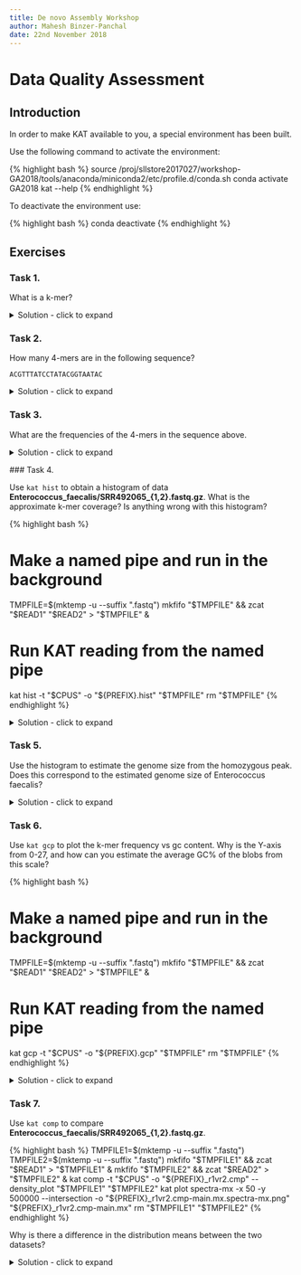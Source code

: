 ```yaml
---
title: De novo Assembly Workshop
author: Mahesh Binzer-Panchal
date: 22nd November 2018
---
```


# Data Quality Assessment

## Introduction

In order to make KAT available to you, a special environment has been built.

Use the following command to activate the environment:

{% highlight bash %}
source /proj/sllstore2017027/workshop-GA2018/tools/anaconda/miniconda2/etc/profile.d/conda.sh
conda activate GA2018
kat --help
{% endhighlight %}

To deactivate the environment use:

{% highlight bash %}
conda deactivate
{% endhighlight %}

## Exercises

### Task 1.

What is a k-mer?

<details>
<summary> Solution - click to expand </summary>

A sequence of characters of length k.

</details>

### Task 2.

How many 4-mers are in the following sequence?

```
ACGTTTATCCTATACGGTAATAC
```

<details>
<summary> Solution - click to expand </summary>

20   (L-k+1)=(23-4+1)

</details>

### Task 3.

What are the frequencies of the 4-mers in the sequence above.

<details>
<summary> Solution - click to expand </summary>

```
ACGT 1	CGTT 1	GTTT 1	TTTA 1	TTAT 1
TATC 1	ATCC 1	TCCT 1	CCTA 1	CTAT 1
TATA 1	ATAC 2	TACG 1	ACGG 1	CGGT 1
GGTA 1	GTAA 1	TAAT 1	AATA 1
```

</details>

### Task 4.

Use `kat hist` to obtain a histogram of data **Enterococcus_faecalis/SRR492065_{1,2}.fastq.gz**.
What is the approximate k-mer coverage? Is anything wrong with this histogram?

{% highlight bash %}
# Make a named pipe and run in the background
TMPFILE=$(mktemp -u --suffix ".fastq")
mkfifo "$TMPFILE" && zcat "$READ1" "$READ2" > "$TMPFILE" &
# Run KAT reading from the named pipe
kat hist -t "$CPUS" -o "${PREFIX}.hist" "$TMPFILE"
rm "$TMPFILE"
{% endhighlight %}

<details>
<summary> Solution - click to expand </summary>

{% highlight bash %}
CPUS=${SLURM_NPROCS:-10}
READ1=Enterococcus_faecalis/SRR492065_1.fastq.gz
READ2=Enterococcus_faecalis/SRR492065_2.fastq.gz
PREFIX=$(basename ${READ1%_1.*} )
TMPFILE=$(mktemp -u --suffix ".fastq")
mkfifo "$TMPFILE" && zcat "$READ1" "$READ2" > "$TMPFILE" &
kat hist -t "$CPUS" -o "${PREFIX}.hist" "$TMPFILE"
rm "$TMPFILE"
{% endhighlight %}

![A k-mer histogram of the SRR492065 data.]()

The homozygous peak in the histogram is at 49x k-mer coverage.

The histogram is unusual because there is a higher than expected frequency of low frequency k-mers.

</details>

### Task 5.

Use the histogram to estimate the genome size from the homozygous peak.
Does this correspond to the estimated genome size of Enterococcus faecalis?

<details>
<summary> Solution - click to expand </summary>

The peak of the histogram is at around 50x coverage, read length is 100, and the k-mer size is 27. This leads to
a read depth of M * L / (L - K + 1) = 50 * 100 / (100 - 27 + 1) =~ 68x read depth of coverage.

The total number of bases in the data set is 1070871200, and therefore the estimated genome size is
G = T / N = 1070871200 / 68 = 15748106 =~ 15.75 Mb. From before we know the genome size is 3.22 Mb, so the
estimated genome size also indicates something unusual about the data.

</details>

### Task 6.

Use `kat gcp` to plot the k-mer frequency vs gc content.
Why is the Y-axis from 0-27, and how can you estimate the average GC% of the blobs from this scale?

{% highlight bash %}
# Make a named pipe and run in the background
TMPFILE=$(mktemp -u --suffix ".fastq")
mkfifo "$TMPFILE" && zcat "$READ1" "$READ2" > "$TMPFILE" &
# Run KAT reading from the named pipe
kat gcp -t "$CPUS" -o "${PREFIX}.gcp" "$TMPFILE"
rm "$TMPFILE"
{% endhighlight %}

<details>
<summary> Solution - click to expand </summary>

{% highlight bash %}
READ1=Enterococcus_faecalis/SRR492065_1.fastq.gz
READ2=Enterococcus_faecalis/SRR492065_2.fastq.gz
PREFIX=$(basename ${READ1%_1.*} )
TMPFILE=$(mktemp -u --suffix ".fastq")
mkfifo "$TMPFILE" && zcat "$READ1" "$READ2" > "$TMPFILE" &
kat gcp -t "$CPUS" -o "${PREFIX}.gcp" "$TMPFILE"
rm "$TMPFILE"
{% endhighlight %}

![A GC content plot of SRR492065 data.]()

The GC content scale (Y-axis) is the absolute GC count per k-mer. The default k-mer size is 27 and therefore the y-axis is from 0 to 27.
One can estimate the average GC% of a blob from this scale by multiplying the approximate GC content value by 4 (since 4 * 27 == 108 =~ 100).

</details>

### Task 7.

Use `kat comp` to compare **Enterococcus_faecalis/SRR492065_{1,2}.fastq.gz**.

{% highlight bash %}
TMPFILE1=$(mktemp -u --suffix ".fastq")
TMPFILE2=$(mktemp -u --suffix ".fastq")
mkfifo "$TMPFILE1" && zcat "$READ1" > "$TMPFILE1" &
mkfifo "$TMPFILE2" && zcat "$READ2" > "$TMPFILE2" &
kat comp -t "$CPUS" -o "${PREFIX}_r1vr2.cmp" --density_plot "$TMPFILE1" "$TMPFILE2"
kat plot spectra-mx -x 50 -y 500000 --intersection -o "${PREFIX}_r1vr2.cmp-main.mx.spectra-mx.png" "${PREFIX}_r1vr2.cmp-main.mx"
rm "$TMPFILE1" "$TMPFILE2"
{% endhighlight %}

Why is there a difference in the distribution means between the two datasets?

<details>
<summary> Solution - click to expand </summary>

{% highlight bash %}
READ1=Enterococcus_faecalis/SRR492065_1.fastq.gz
READ2=Enterococcus_faecalis/SRR492065_2.fastq.gz
PREFIX=$(basename ${READ1%_1.*} )
TMPFILE1=$(mktemp -u --suffix ".fastq")
TMPFILE2=$(mktemp -u --suffix ".fastq")
mkfifo "$TMPFILE1" && zcat "$READ1" > "$TMPFILE1" &
mkfifo "$TMPFILE2" && zcat "$READ2" > "$TMPFILE2" &
kat comp -t "$CPUS" -o "${PREFIX}_r1vr2.cmp" --density_plot "$TMPFILE1" "$TMPFILE2"
kat plot spectra-mx -x 50 -y 500000 --intersection -o "${PREFIX}_r1vr2.cmp-main.mx.spectra-mx.png" "${PREFIX}_r1vr2.cmp-main.mx"
rm "$TMPFILE1" "$TMPFILE2"
{% endhighlight %}

![A density plot of READ1 vs READ2 in the SRR492065 data.]()

![A spectra-mx plot of READ1 vs READ2 in the SRR492065 data.]()

The spectra-mx plot shows the shared content for dataset 2 (READ2) is shifted to the left and slightly higher than
the shared content of dataset 1 (READ1). From the previous FastQC analyses of these files we saw that READ2 has lower read qualities than READ1.
Lower quality reads mean more errors and ambiguous bases, resulting in lower k-mer frequency counts (in READ2) which shifts the mean
k-mer frequency to the left.

</details>
